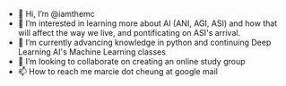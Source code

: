 - 👋 Hi, I’m @iamthemc
- 👀 I’m interested in learning more about AI (ANI, AGI, ASI) and how that will affect the way we live, and pontificating on ASI's arrival.
- 🌱 I’m currently advancing knowledge in python and continuing Deep Learning AI's Machine Learning classes
- 💞️ I’m looking to collaborate on creating an online study group
- 📫 How to reach me marcie dot cheung at google mail

<!---
iamthemc/iamthemc is a ✨ special ✨ repository because its `README.md` (this file) appears on your GitHub profile.
You can click the Preview link to take a look at your changes.
--->
